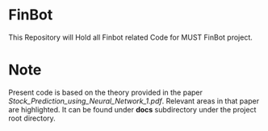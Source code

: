 # FinBot
This Repository will Hold all Finbot related Code for MUST FinBot project.

# Note
Present code is based on the theory provided in the paper *Stock_Prediction_using_Neural_Network_1.pdf*. Relevant areas in that paper are highlighted. It can be found under **docs** subdirectory under the project root directory.
